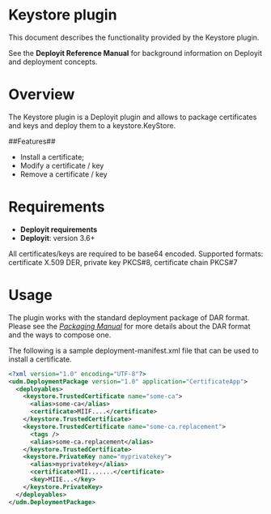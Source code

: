 # Keystore plugin #

This document describes the functionality provided by the Keystore plugin.

See the **Deployit Reference Manual** for background information on Deployit and deployment concepts.

# Overview #

The Keystore plugin is a Deployit plugin and allows to package certificates and keys and deploy them to a keystore.KeyStore.

##Features##
* Install a certificate;
* Modify a certificate / key
* Remove a certificate / key

# Requirements #
* **Deployit requirements**
* **Deployit**: version 3.6+

All certificates/keys are required to be base64 encoded. Supported formats: certificate X.509 DER, private key PKCS#8, certificate chain PKCS#7

# Usage #

The plugin works with the standard deployment package of DAR format. Please see the [_Packaging Manual_](http://docs.xebialabs.com/releases/4.0/deployit/packagingmanual.html) for more details about the DAR format and the ways to 
compose one. 

The following is a sample deployment-manifest.xml file that can be used to install a certificate.
```xml
<?xml version="1.0" encoding="UTF-8"?>
<udm.DeploymentPackage version="1.0" application="CertificateApp">
  <deployables>
    <keystore.TrustedCertificate name="some-ca">
      <alias>some-ca</alias>
      <certificate>MIIF....</certificate>
    </keystore.TrustedCertificate>
    <keystore.TrustedCertificate name="some-ca.replacement">
      <tags />
      <alias>some-ca.replacement</alias>
    </keystore.TrustedCertificate>
    <keystore.PrivateKey name="myprivatekey">
      <alias>myprivatekey</alias>
      <certificate>MII.......</certificate>
      <key>MIIE...</key>
    </keystore.PrivateKey>
  </deployables>
</udm.DeploymentPackage>
```
